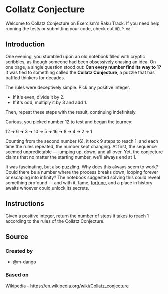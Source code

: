 # Collatz Conjecture

Welcome to Collatz Conjecture on Exercism's Raku Track.
If you need help running the tests or submitting your code, check out `HELP.md`.

## Introduction

One evening, you stumbled upon an old notebook filled with cryptic scribbles, as though someone had been obsessively chasing an idea.
On one page, a single question stood out: **Can every number find its way to 1?**
It was tied to something called the **Collatz Conjecture**, a puzzle that has baffled thinkers for decades.

The rules were deceptively simple.
Pick any positive integer.

- If it's even, divide it by 2.
- If it's odd, multiply it by 3 and add 1.

Then, repeat these steps with the result, continuing indefinitely.

Curious, you picked number 12 to test and began the journey:

12 ➜ 6 ➜ 3 ➜ 10 ➜ 5 ➜ 16 ➜ 8 ➜ 4 ➜ 2 ➜ 1

Counting from the second number (6), it took 9 steps to reach 1, and each time the rules repeated, the number kept changing.
At first, the sequence seemed unpredictable — jumping up, down, and all over.
Yet, the conjecture claims that no matter the starting number, we'll always end at 1.

It was fascinating, but also puzzling.
Why does this always seem to work?
Could there be a number where the process breaks down, looping forever or escaping into infinity?
The notebook suggested solving this could reveal something profound — and with it, fame, [fortune][collatz-prize], and a place in history awaits whoever could unlock its secrets.

[collatz-prize]: https://mathprize.net/posts/collatz-conjecture/

## Instructions

Given a positive integer, return the number of steps it takes to reach 1 according to the rules of the Collatz Conjecture.

## Source

### Created by

- @m-dango

### Based on

Wikipedia - https://en.wikipedia.org/wiki/Collatz_conjecture